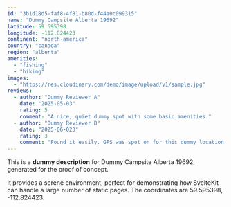 ```yaml
---
id: "3b1d18d5-faf8-4f81-b80d-f44a0c099315"
name: "Dummy Campsite Alberta 19692"
latitude: 59.595398
longitude: -112.824423
continent: "north-america"
country: "canada"
region: "alberta"
amenities:
  - "fishing"
  - "hiking"
images:
  - "https://res.cloudinary.com/demo/image/upload/v1/sample.jpg"
reviews:
  - author: "Dummy Reviewer A"
    date: "2025-05-03"
    rating: 5
    comment: "A nice, quiet dummy spot with some basic amenities."
  - author: "Dummy Reviewer B"
    date: "2025-06-023"
    rating: 3
    comment: "Found it easily. GPS was spot on for this dummy location."
---
```


This is a **dummy description** for Dummy Campsite Alberta 19692, generated for the proof of concept.

It provides a serene environment, perfect for demonstrating how SvelteKit can handle a large number of static pages. The coordinates are 59.595398, -112.824423.
